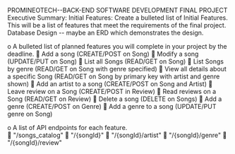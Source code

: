 PROMINEOTECH--BACK-END SOFTWARE DEVELOPMENT FINAL PROJECT
Executive Summary:
 Initial Features:
Create a bulleted list of Initial Features.  This will be a list of features that meet the requirements of the final project. 
Database Design -- maybe an ERD which demonstrates the design. 


o	A bulleted list of planned features you will complete in your project by the deadline. 
	Add a song (CREATE/POST on Song) 
	Modify a song (UPDATE/PUT on Song)
	List all Songs (READ/GET on Song)
	List Songs by genre (READ/GET on Song with genre specified)
	View all details about a specific Song (READ/GET on Song by primary key with artist and genre shown)
	Add an artist to a song (CREATE/POST on Song and Artist)
	Leave review on a Song (CREATE/POST in Review)
	Read reviews on a Song (READ/GET on Review)
	Delete a song (DELETE on Songs)
	Add a genre (CREATE/POST on Genre)
	Add a genre to a song (UPDATE/PUT genre on Song)

o	A list of API endpoints for each feature.  
	"/songs_catalog"
	"/{songId}"
	"/{songId}/artist"
	"/{songId}/genre"
	"/{songId}/review"


